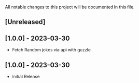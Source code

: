 All notable changes to this project will be documented in this file.

## [Unreleased]

## [1.0.0] - 2023-03-30

- Fetch Random jokes via api with guzzle
  

## [1.0.0] - 2023-03-30

- Initial Release
